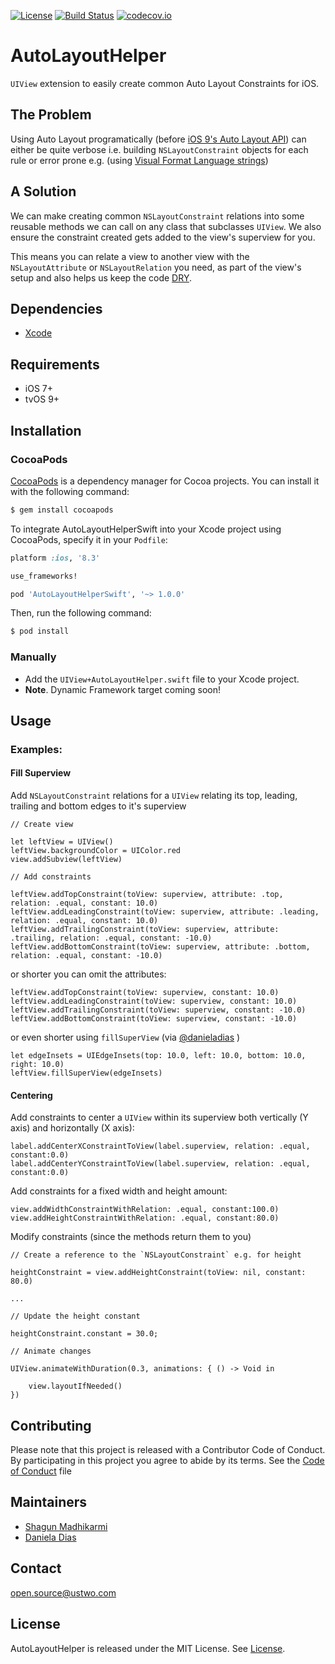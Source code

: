 [![License](https://img.shields.io/badge/license-MIT-green.svg?style=flat)](https://github.com/ustwo/autolayout-helper-swift/blob/master/LICENSE)
[![Build Status](https://travis-ci.org/ustwo/autolayout-helper-swift.svg?branch=master)](https://travis-ci.org/ustwo/autolayout-helper-swift)
[![codecov.io](https://codecov.io/github/ustwo/autolayout-helper-swift/coverage.svg?branch=master)](https://codecov.io/github/ustwo/autolayout-helper-swift?branch=master)

# AutoLayoutHelper

`UIView` extension to easily create common Auto Layout Constraints for iOS.

## The Problem

Using Auto Layout programatically (before [iOS 9's Auto Layout API](http://bartjacobs.com/auto-layout-fundamentals-working-with-layout-anchors/)) can either be quite verbose i.e. building `NSLayoutConstraint` objects for each rule or error prone e.g. (using [Visual Format Language strings](https://developer.apple.com/library/ios/documentation/UserExperience/Conceptual/AutolayoutPG/VisualFormatLanguage/VisualFormatLanguage.html))

## A Solution

We can make creating common `NSLayoutConstraint` relations into some reusable methods we can call on any class that subclasses `UIView`. We also ensure the constraint created gets added to the view's superview for you.

This means you can relate a view to another view with the `NSLayoutAttribute` or `NSLayoutRelation` you need, as part of the view's setup and also helps us keep the code [DRY](https://en.wikipedia.org/wiki/Don%27t_repeat_yourself).

## Dependencies

* [Xcode](https://itunes.apple.com/gb/app/xcode/id497799835?mt=12#)

## Requirements

* iOS 7+
* tvOS 9+

## Installation

### CocoaPods

[CocoaPods](http://cocoapods.org) is a dependency manager for Cocoa projects. You can install it with the following command:

```bash
$ gem install cocoapods
```

To integrate AutoLayoutHelperSwift into your Xcode project using CocoaPods, specify it in your `Podfile`:

```ruby
platform :ios, '8.3'

use_frameworks!

pod 'AutoLayoutHelperSwift', '~> 1.0.0'
```

Then, run the following command:

```bash
$ pod install
```

### Manually

- Add the `UIView+AutoLayoutHelper.swift` file to your Xcode project.
- **Note**. Dynamic Framework target coming soon!

## Usage

### Examples:

#### Fill Superview

Add `NSLayoutConstraint` relations for a `UIView` relating its top, leading, trailing and bottom edges to it's superview

    // Create view

    let leftView = UIView()
    leftView.backgroundColor = UIColor.red
    view.addSubview(leftView)

    // Add constraints

    leftView.addTopConstraint(toView: superview, attribute: .top, relation: .equal, constant: 10.0)
    leftView.addLeadingConstraint(toView: superview, attribute: .leading, relation: .equal, constant: 10.0)
    leftView.addTrailingConstraint(toView: superview, attribute: .trailing, relation: .equal, constant: -10.0)
    leftView.addBottomConstraint(toView: superview, attribute: .bottom, relation: .equal, constant: -10.0)

or shorter you can omit the attributes:

    leftView.addTopConstraint(toView: superview, constant: 10.0)
    leftView.addLeadingConstraint(toView: superview, constant: 10.0)
    leftView.addTrailingConstraint(toView: superview, constant: -10.0)
    leftView.addBottomConstraint(toView: superview, constant: -10.0)

or even shorter using `fillSuperView` (via [@danieladias](https://github.com/danieladias) )

    let edgeInsets = UIEdgeInsets(top: 10.0, left: 10.0, bottom: 10.0, right: 10.0)
    leftView.fillSuperView(edgeInsets)

#### Centering

Add constraints to center a `UIView` within its superview both vertically (Y axis) and horizontally (X axis):

    label.addCenterXConstraintToView(label.superview, relation: .equal, constant:0.0)
    label.addCenterYConstraintToView(label.superview, relation: .equal, constant:0.0)

Add constraints for a fixed width and height amount:

    view.addWidthConstraintWithRelation: .equal, constant:100.0)
    view.addHeightConstraintWithRelation: .equal, constant:80.0)

Modify constraints (since the methods return them to you)

    // Create a reference to the `NSLayoutConstraint` e.g. for height

    heightConstraint = view.addHeightConstraint(toView: nil, constant: 80.0)

    ...

    // Update the height constant

    heightConstraint.constant = 30.0;

    // Animate changes

    UIView.animateWithDuration(0.3, animations: { () -> Void in

        view.layoutIfNeeded()
    })


## Contributing

Please note that this project is released with a Contributor Code of Conduct. By participating in this project you agree to abide by its terms. See the [Code of Conduct](CODE_OF_CONDUCT.md) file

## Maintainers

* [Shagun Madhikarmi](mailto:shagun@ustwo.com)
* [Daniela Dias](mailto:daniela@ustwo.com)

## Contact

[open.source@ustwo.com](mailto:open.source@ustwo.com)

## License

AutoLayoutHelper is released under the MIT License. See [License](LICENSE).
